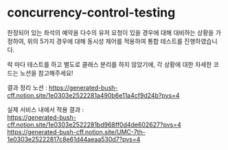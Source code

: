 # concurrency-control-testing




한정되어 있는 좌석의 예약을 다수의 유저 요청이 있을 경우에 대해 대비하는 상황을 가정하여, 위의 5가지 경우에 대해 동시성 제어를 적용하여 통합 테스트를 진행하였습니다.

락 마다 테스트를 하고 별도로 클래스 분리를 하지 않았기에, 각 상황에 대한 자세한 코드는 노션을 참고해주세요!


결과 정리 노션 : 
https://generated-bush-cff.notion.site/1e0303e2522281a490b6e11a4cf9d24b?pvs=4

실제 서비스 내에서 적용 결과 :  
https://generated-bush-cff.notion.site/1e0303e2522281bd968ff0d4de602627?pvs=4    <br>
https://generated-bush-cff.notion.site/UMC-7th-1e0303e25222817c8e61d44aeaa530d7?pvs=4

